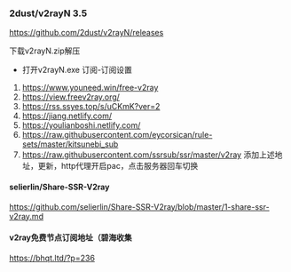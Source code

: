 ### 2dust/v2rayN 3.5
https://github.com/2dust/v2rayN/releases

下载v2rayN.zip解压
- 打开v2rayN.exe 订阅-订阅设置
1. https://www.youneed.win/free-v2ray
2. https://view.freev2ray.org/
3. https://rss.ssyes.top/s/uCKmK?ver=2
4. https://jiang.netlify.com/
5. https://youlianboshi.netlify.com/
6. https://raw.githubusercontent.com/eycorsican/rule-sets/master/kitsunebi_sub
7. https://raw.githubusercontent.com/ssrsub/ssr/master/v2ray
添加上述地址，更新，http代理开启pac，点击服务器回车切换
#### selierlin/Share-SSR-V2ray
https://github.com/selierlin/Share-SSR-V2ray/blob/master/1-share-ssr-v2ray.md
#### v2ray免费节点订阅地址（碧海收集
https://bhqt.ltd/?p=236
